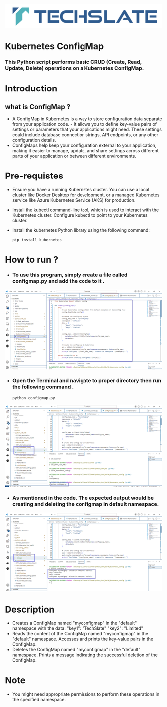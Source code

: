 ![TechSlate](../../global/images/ts.png)

# Kubernetes ConfigMap

### This Python script performs  basic CRUD (Create, Read, Update, Delete) operations on a Kubernetes ConfigMap.

# Introduction 

## what is ConfigMap ?

-  A ConfigMap in Kubernetes is a way to store configuration data separate from your application code. - It allows you to define key-value pairs of settings or parameters that your applications might need. These settings could include database connection strings, API endpoints, or any other configuration details.
- ConfigMaps help keep your configuration external to your application, making it easier to manage, update, and share settings across different parts of your application or between different environments.

# Pre-requistes

-  Ensure you have a running Kubernetes cluster. You can use a local cluster like Docker Desktop for development, or a managed Kubernetes service like Azure Kubernetes Service (AKS) for production.
- Install the kubectl command-line tool, which is used to interact with the Kubernetes cluster. Configure kubectl to point to your Kubernetes cluster.
- Install the kubernetes Python library using the following command:

   ```
  pip install kubernetes
   ```



# How to run ?

- ### To use this program, simply create a file called configmap.py and add the code to it .

![reverse-string](images/configmap.png)


- ### Open the Terminal and navigate to proper directory then run the following command .

   ```
   python configmap.py
   ```

![reverse-string](images/exec_command.png)


- ### As mentioned in the code. The expected output would be creating and deleting the configmap in default namespace.


![reverse-string](images/output.png)


# Description 

- Creates a ConfigMap named "myconfigmap" in the "default" namespace with the data:
"key1": "TechSlate"
"key2": "Limited"
- Reads the content of the ConfigMap named "myconfigmap" in the "default" namespace. Accesses and prints the key-value pairs in the ConfigMap.
- Deletes the ConfigMap named "myconfigmap" in the "default" namespace. Prints a message indicating the successful deletion of the ConfigMap. 

# Note
- You might need appropriate permissions to perform these operations in the specified namespace.






